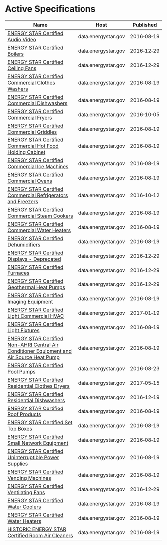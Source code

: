 # Active Specifications

Name | Host | Published
---- | ---- | ---------
[ENERGY STAR Certified Audio Video](../datasets/ewhi-bvce.md) | data.energystar.gov | 2016&#x2011;08&#x2011;19
[ENERGY STAR Certified Boilers](../datasets/6rww-hpns.md) | data.energystar.gov | 2016&#x2011;12&#x2011;29
[ENERGY STAR Certified Ceiling Fans](../datasets/mj8j-2jhz.md) | data.energystar.gov | 2016&#x2011;12&#x2011;29
[ENERGY STAR Certified Commercial Clothes Washers](../datasets/9g6r-cpdt.md) | data.energystar.gov | 2016&#x2011;08&#x2011;19
[ENERGY STAR Certified Commercial Dishwashers](../datasets/pk8q-dim8.md) | data.energystar.gov | 2016&#x2011;08&#x2011;19
[ENERGY STAR Certified Commercial Fryers](../datasets/edi8-b5vk.md) | data.energystar.gov | 2016&#x2011;10&#x2011;05
[ENERGY STAR Certified Commercial Griddles](../datasets/nw5s-r5ca.md) | data.energystar.gov | 2016&#x2011;08&#x2011;19
[ENERGY STAR Certified Commercial Hot Food Holding Cabinet](../datasets/wyw6-sr4d.md) | data.energystar.gov | 2016&#x2011;08&#x2011;19
[ENERGY STAR Certified Commercial Ice Machines](../datasets/xsaq-9wt3.md) | data.energystar.gov | 2016&#x2011;08&#x2011;19
[ENERGY STAR Certified Commercial Ovens](../datasets/kj3z-gvun.md) | data.energystar.gov | 2016&#x2011;08&#x2011;19
[ENERGY STAR Certified Commercial Refrigerators and Freezers](../datasets/59dq-uw25.md) | data.energystar.gov | 2016&#x2011;10&#x2011;12
[ENERGY STAR Certified Commercial Steam Cookers](../datasets/vtsv-aq9u.md) | data.energystar.gov | 2016&#x2011;08&#x2011;19
[ENERGY STAR Certified Commercial Water Heaters](../datasets/56yh-pcbu.md) | data.energystar.gov | 2016&#x2011;08&#x2011;19
[ENERGY STAR Certified Dehumidifiers](../datasets/mvyi-jgae.md) | data.energystar.gov | 2016&#x2011;08&#x2011;19
[ENERGY STAR Certified Displays - Deprecated](../datasets/2wic-jicu.md) | data.energystar.gov | 2016&#x2011;12&#x2011;29
[ENERGY STAR Certified Furnaces](../datasets/i97v-e8au.md) | data.energystar.gov | 2016&#x2011;12&#x2011;29
[ENERGY STAR Certified Geothermal Heat Pumps](../datasets/acvd-5wvz.md) | data.energystar.gov | 2016&#x2011;12&#x2011;29
[ENERGY STAR Certified Imaging Equipment](../datasets/t2v6-g4nf.md) | data.energystar.gov | 2016&#x2011;08&#x2011;19
[ENERGY STAR Certified Light Commercial HVAC](../datasets/ke8v-murg.md) | data.energystar.gov | 2017&#x2011;01&#x2011;19
[ENERGY STAR Certified Light Fixtures](../datasets/wyt9-72bp.md) | data.energystar.gov | 2016&#x2011;08&#x2011;19
[ENERGY STAR Certified Non-AHRI Central Air Conditioner Equipment and Air Source Heat Pump](../datasets/cker-n33t.md) | data.energystar.gov | 2016&#x2011;08&#x2011;19
[ENERGY STAR Certified Pool Pumps](../datasets/2ppn-v3hp.md) | data.energystar.gov | 2016&#x2011;08&#x2011;23
[ENERGY STAR Certified Residential Clothes Dryers](../datasets/t9u7-4d2j.md) | data.energystar.gov | 2017&#x2011;05&#x2011;15
[ENERGY STAR Certified Residential Dishwashers](../datasets/58b3-559d.md) | data.energystar.gov | 2016&#x2011;12&#x2011;19
[ENERGY STAR Certified Roof Products](../datasets/gp4i-t95q.md) | data.energystar.gov | 2016&#x2011;08&#x2011;19
[ENERGY STAR Certified Set Top Boxes](../datasets/e567-rku5.md) | data.energystar.gov | 2016&#x2011;08&#x2011;19
[ENERGY STAR Certified Small Network Equipment](../datasets/pzuf-4vbf.md) | data.energystar.gov | 2016&#x2011;08&#x2011;19
[ENERGY STAR Certified Uninterruptible Power Supplies](../datasets/3js5-e9d6.md) | data.energystar.gov | 2016&#x2011;08&#x2011;19
[ENERGY STAR Certified Vending Machines](../datasets/j624-u8ux.md) | data.energystar.gov | 2016&#x2011;08&#x2011;19
[ENERGY STAR Certified Ventilating Fans](../datasets/8dv7-nngq.md) | data.energystar.gov | 2016&#x2011;12&#x2011;29
[ENERGY STAR Certified Water Coolers](../datasets/x39k-wz7q.md) | data.energystar.gov | 2016&#x2011;08&#x2011;19
[ENERGY STAR Certified Water Heaters](../datasets/3gp2-af4x.md) | data.energystar.gov | 2016&#x2011;08&#x2011;19
[HISTORIC ENERGY STAR Certified Room Air Cleaners](../datasets/uc6q-9632.md) | data.energystar.gov | 2016&#x2011;08&#x2011;19

